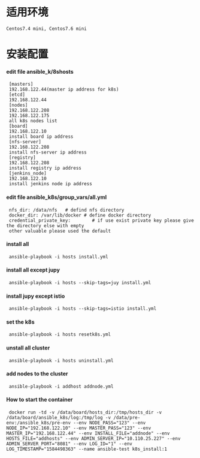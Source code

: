 # 适用环境
    Centos7.4 mini, Centos7.6 mini
# 安装配置
#### edit file ansible_k/8shosts
     [masters]
     192.168.122.44(master ip address for k8s)
     [etcd]
     192.168.122.44
     [nodes]
     192.168.122.208 
     192.168.122.175 
     all k8s nodes list
     [board]
     192.168.122.10
	 install board ip address
     [nfs-server]
     192.168.122.208
	 install nfs-server ip address
     [registry]
     192.168.122.208
	 install registry ip address
     [jenkins_node]
     192.168.122.10
	 install jenkins node ip address
#### edit file ansible_k8s/group_vars/all.yml
     
     nfs_dir: /data/nfs   # defind nfs directory
     docker_dir: /var/lib/docker # define docker directory
     credential_private_key:        # if use exist private key please give the directory else with empty
     other valuable please used the default

#### install all 
     ansible-playbook -i hosts install.yml
#### install all except jupy
     ansible-playbook -i hosts --skip-tags=juy install.yml
#### install jupy except istio
     ansible-playbook -i hosts --skip-tags=istio install.yml
#### set the k8s 
     ansible-playbook -i hosts resetk8s.yml
#### unstall all cluster
     ansible-playbook -i hosts uninstall.yml
#### add nodes to the cluster
     ansible-playbook -i addhost addnode.yml

#### How to start the container
     docker run -td -v /data/board/hosts_dir:/tmp/hosts_dir -v /data/board/ansible_k8s/log:/tmp/log -v /data/pre-env:/ansible_k8s/pre-env --env NODE_PASS="123" --env NODE_IP="192.168.122.10" --env MASTER_PASS="123" --env MASTER_IP="192.168.122.44" --env INSTALL_FILE="addnode" --env HOSTS_FILE="addhosts" --env ADMIN_SERVER_IP="10.110.25.227" --env ADMIN_SERVER_PORT="8081" --env LOG_ID="1" --env LOG_TIMESTAMP="1584498363" --name ansible-test k8s_install:1

